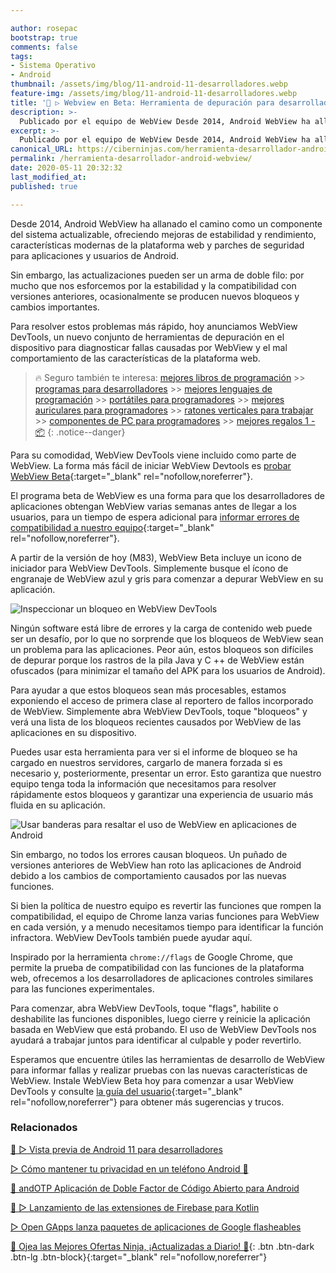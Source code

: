 ```yaml
---

author: rosepac
bootstrap: true
comments: false
tags:
- Sistema Operativo
- Android
thumbnail: /assets/img/blog/11-android-11-desarrolladores.webp
feature-img: /assets/img/blog/11-android-11-desarrolladores.webp
title: '🔩 ▷ Webview en Beta: Herramienta de depuración para desarrolladores Android'
description: >-
  Publicado por el equipo de WebView Desde 2014, Android WebView ha allanando el camino para convertirse en un componente del sistema operativo Android actualizable.
excerpt: >-
  Publicado por el equipo de WebView Desde 2014, Android WebView ha allanando el camino para convertirse en un componente del sistema operativo Android actualizable.
canonical_URL: https://ciberninjas.com/herramienta-desarrollador-android-webview/
permalink: /herramienta-desarrollador-android-webview/
date: 2020-05-11 20:32:32
last_modified_at: 
published: true

---
```


Desde 2014, Android WebView ha allanado el camino como un componente del sistema actualizable, ofreciendo mejoras de estabilidad y rendimiento, características modernas de la plataforma web y parches de seguridad para aplicaciones y usuarios de Android.

Sin embargo, las actualizaciones pueden ser un arma de doble filo: por mucho que nos esforcemos por la estabilidad y la compatibilidad con versiones anteriores, ocasionalmente se producen nuevos bloqueos y cambios importantes.

Para resolver estos problemas más rápido, hoy anunciamos WebView DevTools, un nuevo conjunto de herramientas de depuración en el dispositivo para diagnosticar fallas causadas por WebView y el mal comportamiento de las características de la plataforma web.

> 🔥 Seguro también te interesa: [mejores libros de programación](/programar/) >> [programas para desarrolladores](/mejores-sistemas-operativos-para-hackear/) >> [mejores lenguajes de programación](/15-mejores-lenguajes-programacion/) >> [portátiles para programadores]() >> [mejores auriculares para programadores](/auriculares-dise%C3%B1o/) >> [ratones verticales para trabajar](/teclados-ratones-dise%C3%B1o/) >> [componentes de PC para programadores](/ordenadores-componentes/) >> [mejores regalos 1 - 📦](/black-friday-amazon/)
{: .notice--danger}

Para su comodidad, WebView DevTools viene incluido como parte de WebView. La forma más fácil de iniciar WebView Devtools es [probar WebView Beta](https://chromium.googlesource.com/chromium/src/+/HEAD/android_webview/docs/prerelease.md){:target="_blank" rel="nofollow,noreferrer"}.

El programa beta de WebView es una forma para que los desarrolladores de aplicaciones obtengan WebView varias semanas antes de llegar a los usuarios, para un tiempo de espera adicional para [informar errores de compatibilidad a nuestro equipo](https://bugs.chromium.org/p/chromium/issues/entry?template=Webview+Bugs&labels=Via-WebView-Blog){:target="_blank" rel="nofollow,noreferrer"}.

A partir de la versión de hoy (M83), WebView Beta incluye un icono de iniciador para WebView DevTools. Simplemente busque el ícono de engranaje de WebView azul y gris para comenzar a depurar WebView en su aplicación.

![Inspeccionar un bloqueo en WebView DevTools](https://1.bp.blogspot.com/-Wu-KqYgso9Q/XpoX_vC3lkI/AAAAAAAAO4U/r95fkVJJam0gxx75FQmZzjrwKDib7g1ggCLcBGAsYHQ/s1600/AD_Webview%2Bimage%2B1.gif "Inspeccionar un bloqueo en WebView DevTools")

Ningún software está libre de errores y la carga de contenido web puede ser un desafío, por lo que no sorprende que los bloqueos de WebView sean un problema para las aplicaciones. Peor aún, estos bloqueos son difíciles de depurar porque los rastros de la pila Java y C ++ de WebView están ofuscados (para minimizar el tamaño del APK para los usuarios de Android).

Para ayudar a que estos bloqueos sean más procesables, estamos exponiendo el acceso de primera clase al reportero de fallos incorporado de WebView. Simplemente abra WebView DevTools, toque "bloqueos" y verá una lista de los bloqueos recientes causados por WebView de las aplicaciones en su dispositivo. 

Puedes usar esta herramienta para ver si el informe de bloqueo se ha cargado en nuestros servidores, cargarlo de manera forzada si es necesario y, posteriormente, presentar un error. Esto garantiza que nuestro equipo tenga toda la información que necesitamos para resolver rápidamente estos bloqueos y garantizar una experiencia de usuario más fluida en su aplicación.

![Usar banderas para resaltar el uso de WebView en aplicaciones de Android](https://1.bp.blogspot.com/-VSv9mpaVrrc/XpoQ4KbaW_I/AAAAAAAAO4I/XK8Xfii9McMlwJe27_4oAGCmXFzEGQBPQCLcBGAsYHQ/s1600/revised-flags.gif "Usar banderas para resaltar el uso de WebView en aplicaciones de Android")

Sin embargo, no todos los errores causan bloqueos. Un puñado de versiones anteriores de WebView han roto las aplicaciones de Android debido a los cambios de comportamiento causados por las nuevas funciones.

Si bien la política de nuestro equipo es revertir las funciones que rompen la compatibilidad, el equipo de Chrome lanza varias funciones para WebView en cada versión, y a menudo necesitamos tiempo para identificar la función infractora. WebView DevTools también puede ayudar aquí.

Inspirado por la herramienta ```chrome://flags``` de Google Chrome, que permite la prueba de compatibilidad con las funciones de la plataforma web, ofrecemos a los desarrolladores de aplicaciones controles similares para las funciones experimentales.

Para comenzar, abra WebView DevTools, toque "flags", habilite o deshabilite las funciones disponibles, luego cierre y reinicie la aplicación basada en WebView que está probando. El uso de WebView DevTools nos ayudará a trabajar juntos para identificar al culpable y poder revertirlo.

Esperamos que encuentre útiles las herramientas de desarrollo de WebView para informar fallas y realizar pruebas con las nuevas características de WebView. Instale WebView Beta hoy para comenzar a usar WebView DevTools y consulte [la guía del usuario](https://chromium.googlesource.com/chromium/src/+/HEAD/android_webview/docs/developer-ui.md){:target="_blank" rel="nofollow,noreferrer"} para obtener más sugerencias y trucos.


### **Relacionados** <!-- omit in toc -->

[📱 ▷ Vista previa de Android 11 para desarrolladores](/android-11-para-desarrolladores/)

[▷ Cómo mantener tu privacidad en un teléfono Android 📲](/como-mantener-tu-privacidad-usando-android/)

[📱 andOTP Aplicación de Doble Factor de Código Abierto para Android](/andotp-aplicaci%C3%B3n-de-doble-factor-de-c%C3%B3digo-abierto-para-android/)

[🚀 ▷ Lanzamiento de las extensiones de Firebase para Kotlin](/firebase-extensiones-kotlin/)

[▷ Open GApps lanza paquetes de aplicaciones de Google flasheables](/open-gapps-aplicaciones-google-flasheables/)

[🎁 Ojea las Mejores Ofertas Ninja, ¡Actualizadas a Diario! 🛒](https://www.amazon.es/shop/cibercursos){: .btn .btn-dark .btn-lg .btn-block}{:target="_blank" rel="nofollow,noreferrer"}